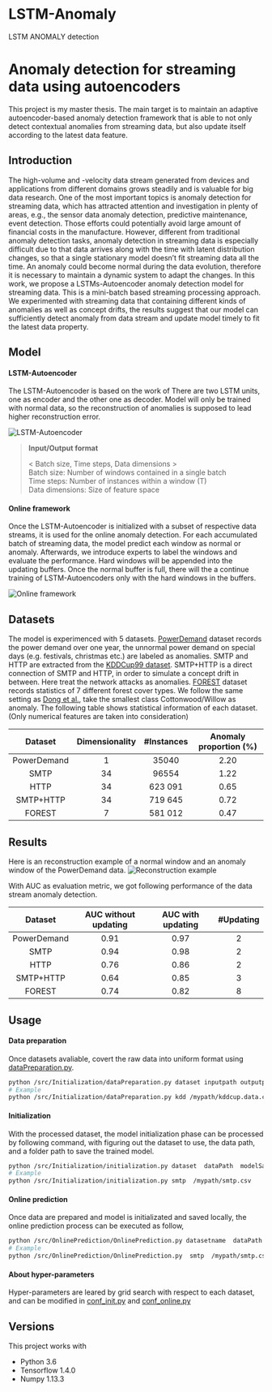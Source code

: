 # LSTM-Anomaly
LSTM ANOMALY detection
# Anomaly detection for streaming data using autoencoders

This project is my master thesis. The main target is to maintain an adaptive autoencoder-based anomaly detection framework that is able to not only detect contextual anomalies from streaming data, but also update itself according to the latest data feature.


## Introduction
The high-volume and -velocity data stream generated from devices and applications from
different domains grows steadily and is valuable for big data research. One of the most
important topics is anomaly detection for streaming data, which has attracted attention
and investigation in plenty of areas, e.g., the sensor data anomaly detection, predictive
maintenance, event detection. Those efforts could potentially avoid large amount of financial
costs in the manufacture. However, different from traditional anomaly detection tasks,
anomaly detection in streaming data is especially difficult due to that data arrives along
with the time with latent distribution changes, so that a single stationary model doesn’t fit
streaming data all the time. An anomaly could become normal during the data evolution,
therefore it is necessary to maintain a dynamic system to adapt the changes. In this work,
we propose a LSTMs-Autoencoder anomaly detection model for streaming data. This is a
mini-batch based streaming processing approach. We experimented with streaming data
that containing different kinds of anomalies as well as concept drifts, the results suggest
that our model can sufficiently detect anomaly from data stream and update model timely
to fit the latest data property.

## Model
#### LSTM-Autoencoder
The LSTM-Autoencoder is based on the work of There are two LSTM units, one as encoder and the other one as decoder. Model will only be trained with normal data, so the reconstruction of anomalies is supposed to lead higher reconstruction error.

![LSTM-Autoencoder](https://github.com/binli826/LSTM-Autoencoders/blob/master/Figures/LSTM-Autoencoder.PNG)

> **Input/Output format**
>
> < Batch size, Time steps, Data dimensions > <br />
> Batch size: Number of windows contained in a single batch<br />
> Time steps: Number of instances within a window (T)<br />
> Data dimensions: Size of feature space

#### Online framework
Once the LSTM-Autoencoder is initialized with a subset of respective data streams, it is used for the online anomaly detection. For each accumulated batch of streaming data, the model predict each window as normal or anomaly. Afterwards, we introduce experts to label the windows and evaluate the performance. Hard windows will be appended into the updating buffers. Once the normal buffer is full, there will the a continue training of LSTM-Autoencoders only with the hard windows in the buffers.

![Online framework](https://github.com/binli826/LSTM-Autoencoders/blob/master/Figures/Online.PNG)

## Datasets
The model is experimenced with 5 datasets. [PowerDemand](https://github.com/binli826/LSTM-Autoencoders/blob/master/data/power_data.txt) dataset records the power demand over one year, the unnormal power demand on special days (e.g. festivals, christmas etc.) are labeled as anomalies.
SMTP and HTTP are extracted from the [KDDCup99 dataset](http://kdd.ics.uci.edu/databases/kddcup99/kddcup99.html). SMTP+HTTP is a direct connection of SMTP and HTTP, in order to simulate a concept drift in between.
Here treat the network attacks as anomalies. [FOREST](https://archive.ics.uci.edu/ml/datasets/covertype) dataset records statistics of 7 different forest cover types. We follow the same setting as [Dong et al.], take the smallest class Cottonwood/Willow as anomaly.
The following table shows statistical information of each dataset.(Only numerical features are taken into consideration)

| Dataset | Dimensionality | #Instances | Anomaly proportion (%) |
| :------: | :------: | :------: | :------: |
| PowerDemand | 1 | 35040 | 2.20 |
| SMTP | 34 | 96554 | 1.22 |
| HTTP | 34 | 623 091 | 0.65 |
| SMTP+HTTP | 34 | 719 645 | 0.72|
| FOREST | 7 | 581 012 | 0.47 |

## Results
Here is an reconstruction example of a normal window and an anomaly window of the PowerDemand data.
![Reconstruction example](https://github.com/binli826/LSTM-Autoencoders/blob/master/Figures/example.PNG)
>
With AUC as evaluation metric, we got following performance of the data stream anomaly detection.

| Dataset | AUC without updating | AUC with updating | #Updating |
| :------: | :------: | :------: | :------: |
| PowerDemand | 0.91 | 0.97 | 2 |
| SMTP | 0.94 | 0.98 | 2 |
| HTTP | 0.76 | 0.86 | 2 |
| SMTP+HTTP | 0.64 | 0.85 | 3|
| FOREST | 0.74 | 0.82 | 8 |


## Usage
#### Data preparation
Once datasets avaliable, covert the raw data into uniform format using [dataPreparation.py].

```sh
python /src/Initialization/dataPreparation.py dataset inputpath outputpath --powerlabel --kddcol
# Example
python /src/Initialization/dataPreparation.py kdd /mypath/kddcup.data.corrected /mypath --kddcol /mypath/columns.txt
```
#### Initialization
With the processed dataset, the model initialization phase can be processed by following command, with figuring out the dataset to use, the data path, and a folder path to save the trained model.
```sh
python /src/Initialization/initialization.py dataset  dataPath  modelSavePath
# Example
python /src/Initialization/initialization.py smtp  /mypath/smtp.csv    /mypath/models/
```

#### Online prediction
Once data are prepared and model is initializated and saved locally, the online prediction process can be executed as follow,
```sh
python /src/OnlinePrediction/OnlinePrediction.py datasetname  dataPath  modelPath
# Example
python /src/OnlinePrediction/OnlinePrediction.py  smtp  /mypath/smtp.csv    /mypath/model_smtp/
```
#### About hyper-parameters
Hyper-parameters are leared by grid search with respect to each dataset, and can be modified in [conf_init.py] and [conf_online.py]



## Versions
This project works with
* Python 3.6
* Tensorflow 1.4.0
* Numpy 1.13.3

[Malhotra et al.]: <https://arxiv.org/pdf/1607.00148.pdf>
[Dong et al.]: <https://onlinelibrary.wiley.com/doi/abs/10.1111/coin.12146>
[dataPreparation.py]: <https://github.com/binli826/LSTM-Autoencoders/blob/master/src/Initialization/dataPreparation.py>
[conf_init.py]: <https://github.com/binli826/LSTM-Autoencoders/blob/master/src/Initialization/conf_init.py>
[conf_online.py]: <https://github.com/binli826/LSTM-Autoencoders/blob/master/src/OnlinePrediction/conf_online.py>
